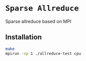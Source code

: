 # `Sparse Allreduce`
Sparse allreduce based on MPI

## Installation
```bash
make
mpirun -np 1 ./allreduce-test cpu
```
